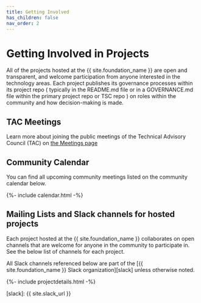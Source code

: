 ```yaml
---
title: Getting Involved
has_children: false
nav_order: 2
---
```


# Getting Involved in Projects

All of the projects hosted at the {{ site.foundation_name }} are open and
transparent, and welcome participation from anyone interested in the technology
areas. Each project publishes its governance processes within its project repo (
typically in the README.md file or in a GOVERNANCE.md file within the primary
project repo or TSC repo ) on roles within the community and how decision-making
is made.

## TAC Meetings

Learn more about joining the public meetings of the Technical Advisory Council
(TAC) on [the Meetings page](/meetings)

## Community Calendar

You can find all upcoming community meetings listed on the community calendar
below.

{%- include calendar.html -%}

## Mailing Lists and Slack channels for hosted projects

Each project hosted at the {{ site.foundation_name }} collaborates on open channels
that are welcome for anyone in the community to participate in. See the below
list of channels for each project.

All Slack channels referenced below are part of the [{{ site.foundation_name }}
Slack organization][slack] unless otherwise noted.

{%- include projectdetails.html -%}

[slack]: {{ site.slack_url }}
